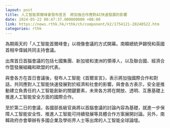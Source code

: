 ```yaml
---
layout: post
title: 人工智能首爾峰會發布宣言　將加強合作應對AI快速發展的影響
date: 2024-05-22 00:47:37.000000000 +08:00
link: https://news.rthk.hk/rthk/ch/component/k2/1754121-20240522.htm
categories: rthk
---
```


為期兩天的「人工智能首爾峰會」以視像會議的方式開幕。南韓總統尹錫悅和英國首相辛偉誠共同主持會議。

出席首日首腦會議的包括七國集團、新加坡和澳洲的領導人，以及聯合國、經濟合作暨發展組織和歐盟的代表。

與會各方在首日會議後，發布人工智能《首爾宣言》，表示將加強國際合作和對話，共同應對人工智能快速發展對於經濟和社會的影響。與會各方表示，安全是推動建立負責任的人工智能創新的關鍵要素，未來各方將在開放、透明、互惠基礎上推進人工智能安全方面的國際合作。

至於第二日的會議，各國部長級官員將以首腦會議的討論內容為基礎，就進一步保障人工智能安全性、推進人工智能可持續發展等具體合作方案展開討論。另外，南韓政府亦會舉辦有多國企業及學術界人士等出席的人工智能全球論壇。
